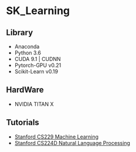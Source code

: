 # SK_Learning
## Library

- Anaconda
- Python 3.6
- CUDA 9.1 | CUDNN
- Pytorch-GPU v0.21
- Scikit-Learn v0.19

## HardWare
- NVIDIA TITAN X

## Tutorials

- [Stanford CS229 Machine Learning](https://study.163.com/course/courseMain.htm?courseId=1004570029)
- [Stanford CS224D Natural Language Processing](http://cs224d.stanford.edu/syllabus.html)
